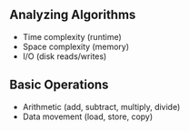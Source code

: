 ## Analyzing Algorithms
- Time complexity (runtime)
- Space complexity (memory)
- I/O (disk reads/writes)

## Basic Operations
- Arithmetic (add, subtract, multiply, divide)
- Data movement (load, store, copy)